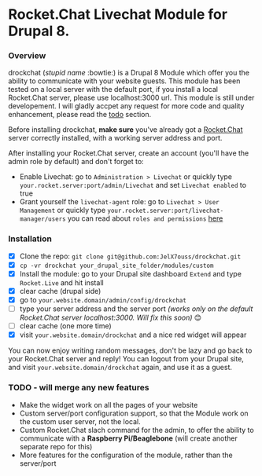 # Rocket.Chat Livechat Module for Drupal 8.



### Overview

drockchat (_stupid name_ :bowtie:) is a Drupal 8 Module which offer you the ability to communicate with your website guests. This module has been tested on a local server with the default port, if you install a local Rocket.Chat server, please use localhost:3000 url.
This module is still under developement. I will gladly accpet any request for more code and quality enhancement, please read the [todo](https://github.com/JelX7ouss/drockchat#todo) section.

Before installing drockchat, **make sure** you've already got a [Rocket.Chat](https://github.com/RocketChat/Rocket.Chat) server correctly installed, with a working server address and port.

After installing your Rocket.Chat server, create an account (you'll have the admin role by default) and don't forget to:
- Enable Livechat: go to `Administration > Livechat` or quickly type `your.rocket.server:port/admin/Livechat` and set `Livechat enabled` to true
- Grant yourself the `livechat-agent` role: go to `Livechat > User Management` or quickly type `your.rocket.server:port/livechat-manager/users` you can read about `roles and permissions` [here](https://github.com/RocketChat/Rocket.Chat/wiki/Roles-and-Permissions)

### Installation

- [x] Clone the repo: `git clone git@github.com:JelX7ouss/drockchat.git`
- [x] `cp -vr drockchat your_drupal_site_folder/modules/custom`
- [x] Install the module: go to your Drupal site dashboard `Extend` and type `Rocket.Live` and hit install
- [x] clear cache (drupal side)
- [x] go to `your.website.domain/admin/config/drockchat`
- [ ] type your server address and the server port _(works only on the default Rocket.Chat server localhost:3000. Will fix this soon)_ :blush:
- [ ] clear cache (one more time)
- [x] visit `your.website.domain/drockchat` and a nice red widget will appear

You can now enjoy writing random messages, don't be lazy and go back to your Rocket.Chat server and reply!
You can logout from your Drupal site, and visit `your.website.domain/drockchat` again, and use it as a guest.


### TODO - will merge any new features

- Make the widget work on all the pages of your website
- Custom server/port configuration support, so that the Module work on the custom user server, not the local.
- Custom Rocket.Chat slach command for the admin, to offer the ability to communicate with a **Raspberry Pi/Beaglebone** (will create another separate repo for this)
- More features for the configuration of the module, rather than the server/port
